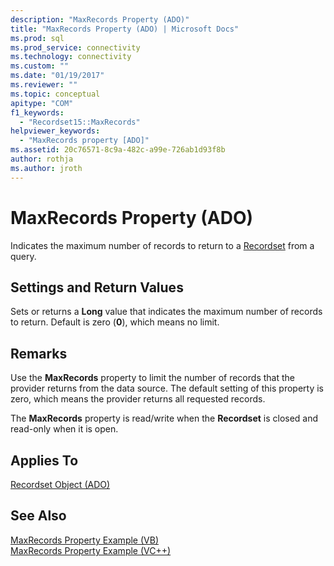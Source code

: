```yaml
---
description: "MaxRecords Property (ADO)"
title: "MaxRecords Property (ADO) | Microsoft Docs"
ms.prod: sql
ms.prod_service: connectivity
ms.technology: connectivity
ms.custom: ""
ms.date: "01/19/2017"
ms.reviewer: ""
ms.topic: conceptual
apitype: "COM"
f1_keywords: 
  - "Recordset15::MaxRecords"
helpviewer_keywords: 
  - "MaxRecords property [ADO]"
ms.assetid: 20c76571-8c9a-482c-a99e-726ab1d93f8b
author: rothja
ms.author: jroth
---
```

# MaxRecords Property (ADO)
Indicates the maximum number of records to return to a [Recordset](../../../ado/reference/ado-api/recordset-object-ado.md) from a query.  
  
## Settings and Return Values  
 Sets or returns a **Long** value that indicates the maximum number of records to return. Default is zero (**0**), which means no limit.  
  
## Remarks  
 Use the **MaxRecords** property to limit the number of records that the provider returns from the data source. The default setting of this property is zero, which means the provider returns all requested records.  
  
 The **MaxRecords** property is read/write when the **Recordset** is closed and read-only when it is open.  
  
## Applies To  
 [Recordset Object (ADO)](../../../ado/reference/ado-api/recordset-object-ado.md)  
  
## See Also  
 [MaxRecords Property Example (VB)](../../../ado/reference/ado-api/maxrecords-property-example-vb.md)   
 [MaxRecords Property Example (VC++)](../../../ado/reference/ado-api/maxrecords-property-example-vc.md)   
